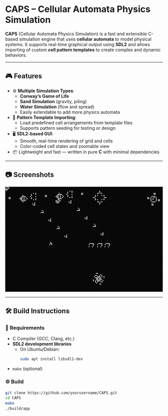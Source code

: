 # CAPS – Cellular Automata Physics Simulation

**CAPS** (Cellular Automata Physics Simulation) is a fast and extensible C-based simulation engine that uses **cellular automata** to model physical systems. It supports real-time graphical output using **SDL2** and allows importing of custom **cell pattern templates** to create complex and dynamic behaviors.

---

## 🎮 Features

- ⚙️ **Multiple Simulation Types**:
  - **Conway’s Game of Life**
  - **Sand Simulation** (gravity, piling)
  - **Water Simulation** (flow and spread)
  - Easily extendable to add more physics automata
- 🧩 **Pattern Template Importing**:
  - Load predefined cell arrangements from template files
  - Supports pattern seeding for testing or design
- 🖥️ **SDL2-based GUI**:
  - Smooth, real-time rendering of grid and cells
  - Color-coded cell states and zoomable view
- 📦 Lightweight and fast — written in pure **C** with minimal dependencies

---

## 📷 Screenshots

![CAPS running a game of life simulation](assets/screenshots/screenshot01.png)

---

## 🛠️ Build Instructions

### 🔧 Requirements

- C Compiler (GCC, Clang, etc.)
- **SDL2 development libraries**
  - On Ubuntu/Debian:
    ```bash
    sudo apt install libsdl2-dev
    ```
- `make` (optional)

### ⚙️ Build

```bash
git clone https://github.com/yourusername/CAPS.git
cd CAPS
make
./build/app
